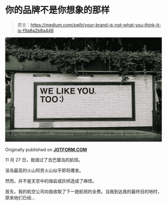 # 你的品牌不是你想象的那样

> 原文：<https://medium.com/swlh/your-brand-is-not-what-you-think-it-is-f9a8a2b8a448>

![](img/8b99662324d9585c45e4cd14271f28dd.png)

Originally published on [**JOTFORM.COM**](http://jotform.com)

11 月 27 日，我错过了去巴厘岛的航班。

该岛最高的火山阿贡火山似乎即将爆发。

然而，并不是天空中的熔岩或灰烬造成了麻烦。

首先，我的航空公司向我收取了下一趟航班的全费。当我到达我的最终目的地时，原来他们已经…